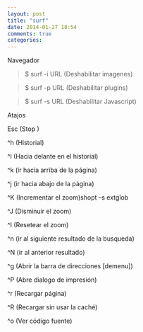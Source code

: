 ```yaml
---
layout: post
title: "surf"
date: 2014-01-27 18:54
comments: true
categories: 
---
```

Navegador 

>$ surf -i URL (Deshabilitar imagenes) 

>$ surf -p URL (Deshabilitar plugins) 

>$ surf -s URL (Deshabilitar Javascript) 

Atajos 

Esc (Stop )

^h (Historial) 

^l (Hacia delante en el historial) 

^k (ir hacia arriba de la página) 

^j (ir hacia abajo de la página) 

^K (Incrementar el zoom)shopt –s extglob

^J (Disminuir el zoom) 

^I (Resetear el zoom) 

^n (ir al siguiente resultado de la busqueda)

^N (ir al anterior resultado)

^g (Abrir la barra de direcciones [demenu]) 

^P (Abre dialogo de impresión)

^r (Recargar página)

^R (Recargar sin usar la caché)

^o (Ver código fuente)

